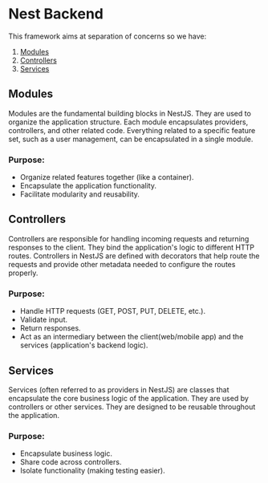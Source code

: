 ﻿# Nest Backend

This framework aims at separation of concerns so we have:

1. [Modules](#modules)
2. [Controllers](#contollers)
3. [Services](#services)

## Modules

Modules are the fundamental building blocks in NestJS. They are used to organize the application structure. Each module encapsulates providers, controllers, and other related code. Everything related to a specific feature set, such as a user management, can be encapsulated in a single module.

### Purpose:

- Organize related features together (like a container).
- Encapsulate the application functionality.
- Facilitate modularity and reusability.

## Controllers

Controllers are responsible for handling incoming requests and returning responses to the client. They bind the application's logic to different HTTP routes. Controllers in NestJS are defined with decorators that help route the requests and provide other metadata needed to configure the routes properly.

### Purpose:

- Handle HTTP requests (GET, POST, PUT, DELETE, etc.).
- Validate input.
- Return responses.
- Act as an intermediary between the client(web/mobile app) and the services (application's backend logic).

## Services

Services (often referred to as providers in NestJS) are classes that encapsulate the core business logic of the application. They are used by controllers or other services. They are designed to be reusable throughout the application.

### Purpose:

- Encapsulate business logic.
- Share code across controllers.
- Isolate functionality (making testing easier).
